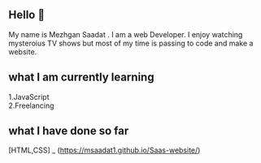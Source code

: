 ## Hello 👋

My name is Mezhgan Saadat . I am a web Developer. 
I enjoy watching mysteroius TV shows but most of my time is passing to code and make a website.

## what I am currently learning 

 1.JavaScript\
 2.Freelancing

## what I have done so far

[HTML,CSS] _ (https://msaadat1.github.io/Saas-website/)
